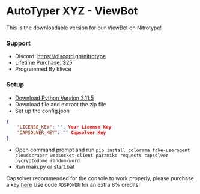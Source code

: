 
# AutoTyper XYZ - ViewBot
This is the downloadable version for our ViewBot on Nitrotype! 

### Support
- Discord: https://discord.gg/nitrotype
- Lifetime Purchase: $25
- Programmed By Elivce

### Setup
- [Download Python Version 3.11.5](https://www.python.org/downloads/release/python-3115/)
- Download file and extract the zip file
- Set up the config.json
```json
{
    "LICENSE_KEY": "", Your License Key
    "CAPSOLVER_KEY": "" Capsolver Key
}
```
- Open command prompt and run `pip install colorama fake-useragent cloudscraper websocket-client paramiko requests capsolver pycryptodome random-word`
- Run main.py or start.bat

Capsolver recommended for the console to work properly, please purchase a key [here](https://dashboard.capsolver.com/passport/register?inviteCode=StGPg6LhBb5j)
Use code `ADSPOWER` for an extra 8% credits!
